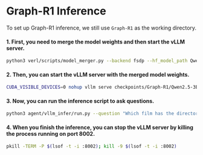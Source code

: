 # Graph-R1 Inference

To set up Graph-R1 inference, we still use ```Graph-R1``` as the working directory. 

#### 1. First, you need to merge the model weights and then start the vLLM server.
```bash
python3 verl/scripts/model_merger.py --backend fsdp --hf_model_path Qwen/Qwen2.5-3B-Instruct --local_dir checkpoints/Graph-R1/Qwen2.5-3B-Instruct_2WikiMultiHopQA_grpo/global_step_40/actor --target_dir checkpoints/Graph-R1/Qwen2.5-3B-Instruct_2WikiMultiHopQA_grpo/model
```

#### 2. Then, you can start the vLLM server with the merged model weights.
```bash
CUDA_VISIBLE_DEVICES=0 nohup vllm serve checkpoints/Graph-R1/Qwen2.5-3B-Instruct_2WikiMultiHopQA_grpo/model --served-model-name agent --port 8002 > result_modelapi_Qwen2.5-3B-Instruct_2WikiMultiHopQA_grpo.log 2>&1 &
```

#### 3. Now, you can run the inference script to ask questions.
```bash
python3 agent/vllm_infer/run.py --question "Which film has the director died first, Watch Your Stern or Requiescant?"
```

#### 4. When you finish the inference, you can stop the vLLM server by killing the process running on port 8002.
```bash
pkill -TERM -P $(lsof -t -i :8002); kill -9 $(lsof -t -i :8002)
```